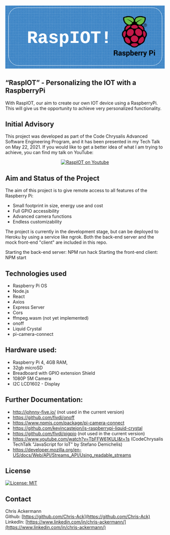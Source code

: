 <p align="center">
</p>    
<p align="center">
<img src="public/assets/logo.png">
</p> 

## “RaspIOT” - Personalizing the IOT with a RaspberryPi

With RaspIOT, our aim to create our own IOT device using a RaspberryPi.
This will give us the opportunity to achieve very personalized functionality.

## Initial Advisory

This project was developed as part of the Code Chrysalis Advanced Software Engineering Program, and it has been presented in my Tech Talk on May 22, 2021.
If you would like to get a better idea of what I am trying to achieve, you can find my talk on YouTube:

<p align="center">
<a href="http://www.youtube.com/watch?feature=player_embedded&v=olrRWj-mdrw" target="_blank"><img src="http://img.youtube.com/vi/olrRWj-mdrw/0.jpg" 
alt="RaspIOT on Youtube"/></a>
</p> 

## Aim and Status of the Project

The aim of this project is to give remote access to all features of the Raspberry Pi:

- Small footprint in size, energy use and cost
- Full GPIO accessibility
- Advanced camera functions
- Endless customizability

The project is currently in the development stage, but can be deployed to Heroku by using a service like ngrok.
Both the back-end server and the mock front-end "client" are included in this repo.

Starting the back-end server: NPM run hack
Starting the front-end client: NPM start

## Technologies used

- Raspberry Pi OS
- Node.js
- React
- Axios
- Express Server
- Cors
- ffmpeg.wasm (not yet implemented)
- onoff
- Liquid Crystal
- pi-camera-connect

## Hardware used:

- Raspberry Pi 4, 4GB RAM, 
- 32gb microSD
- Breadboard with GPIO extension Shield
- 1080P 5M Camera
- I2C LCD1602 - Display

## Further Documentation:

- http://johnny-five.io/ (not used in the current version)
- https://github.com/fivdi/onoff
- https://www.npmjs.com/package/pi-camera-connect
- https://github.com/kevincastejon/js-raspberrypi-liquid-crystal
- https://github.com/fivdi/pigpio (not used in the current version)
- https://www.youtube.com/watch?v=TbFFW61KULI&t=1s (CodeChrysalis TechTalk "JavaScript for IoT" by Stefano Demichelis)
- https://developer.mozilla.org/en-US/docs/Web/API/Streams_API/Using_readable_streams

## License 

[![License: MIT](https://img.shields.io/badge/License-MIT-yellow.svg)](https://opensource.org/licenses/MIT)

## Contact

Chris Ackermann
<br />
Github: [https://github.com/Chris-Ack](https://github.com/Chris-Ack)
<br />
LinkedIn: [https://www.linkedin.com/in/chris-ackermann/](https://www.linkedin.com/in/chris-ackermann/)
